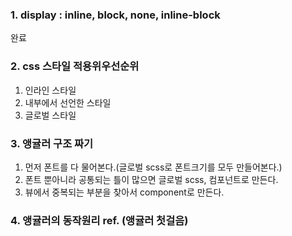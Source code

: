 ### 1. display : inline, block, none, inline-block
완료

### 2. css 스타일 적용위우선순위

1. 인라인 스타일  
2. 내부에서 선언한 스타일
3. 글로벌 스타일

### 3. 앵귤러 구조 짜기
1. 먼저 폰트를 다 물어본다.(글로벌 scss로 폰트크기를 모두 만들어본다.)
2. 폰트 뿐아니라 공통되는 틀이 많으면 글로벌 scss, 컴포넌트로 만든다. 
3. 뷰에서 중복되는 부분을 찾아서 component로 만든다.


### 4. 앵귤러의 동작원리 ref. (앵귤러 첫걸음)
